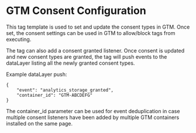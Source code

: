 # GTM Consent Configuration

This tag template is used to set and update the consent types in GTM. Once set, the consent settings can be used in GTM to allow/block tags from executing.

The tag can also add a consent granted listener. Once consent is updated and new consent types are granted, the tag will push events to the dataLayer listing all the newly granted consent types.

Example dataLayer push:

```
{
    "event": "analytics_storage_granted",
    "container_id": "GTM-ABCDEFG"
}
```
The container_id parameter can be used for event deduplication in case multiple consent listeners have been added by multiple GTM containers installed on the same page.